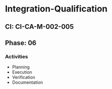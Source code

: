# Integration-Qualification

## CI: CI-CA-M-002-005
## Phase: 06

### Activities
- Planning
- Execution
- Verification
- Documentation
